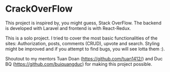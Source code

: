 # CrackOverFlow
This project is inspired by, you might guess, Stack OverFlow. The backend is developed with Laravel and frontend is with React-Redux.

This is a solo project. I tried to cover the most basic functionalities of the sites: Authorization, posts, comments (CRUD), upvote and search. Styling might be improved and if you attempt to find bugs, you will see lotta them :).

Shoutout to my mentors Tuan Doan (https://github.com/tuan1412/) and Duc BQ (https://github.com/buiquangduc) for making this project possible.
